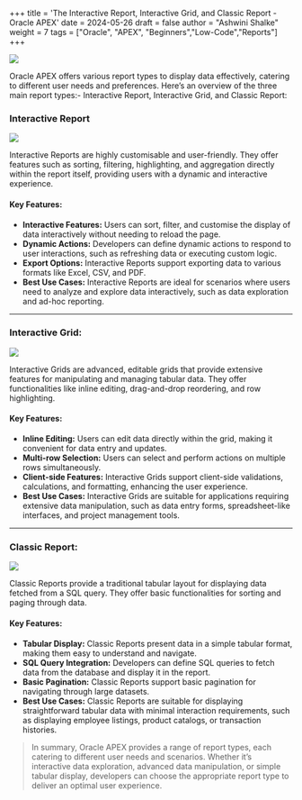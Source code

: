 +++
title = 'The Interactive Report, Interactive Grid, and Classic Report -Oracle APEX'
date = 2024-05-26
draft = false
author = "Ashwini Shalke"
weight = 7
tags = ["Oracle", "APEX", "Beginners","Low-Code","Reports"]
+++



![](https://cdn-images-1.medium.com/max/1600/1*ovtz3f_bTqeGBVAcsZHcXw.png)

Oracle APEX offers various report types to display data effectively, catering to different user needs and preferences. Here’s an overview of the three main report types:- Interactive Report, Interactive Grid, and Classic Report:

### Interactive Report

![](https://cdn-images-1.medium.com/max/1600/1*fHUXR2C4q3KNa0M22V1PZw.png)

Interactive Reports are highly customisable and user-friendly. They offer features such as sorting, filtering, highlighting, and aggregation directly within the report itself, providing users with a dynamic and interactive experience.

#### Key Features:

*   **Interactive Features:** Users can sort, filter, and customise the display of data interactively without needing to reload the page.
*   **Dynamic Actions:** Developers can define dynamic actions to respond to user interactions, such as refreshing data or executing custom logic.
*   **Export Options:** Interactive Reports support exporting data to various formats like Excel, CSV, and PDF.
*   **Best Use Cases:** Interactive Reports are ideal for scenarios where users need to analyze and explore data interactively, such as data exploration and ad-hoc reporting.

---

### Interactive Grid:

![](https://cdn-images-1.medium.com/max/1600/1*RS65tobcLcnVyozhgYsD0g.png)

Interactive Grids are advanced, editable grids that provide extensive features for manipulating and managing tabular data. They offer functionalities like inline editing, drag-and-drop reordering, and row highlighting.

#### Key Features:

*   **Inline Editing:** Users can edit data directly within the grid, making it convenient for data entry and updates.
*   **Multi-row Selection:** Users can select and perform actions on multiple rows simultaneously.
*   **Client-side Features:** Interactive Grids support client-side validations, calculations, and formatting, enhancing the user experience.
*   **Best Use Cases:** Interactive Grids are suitable for applications requiring extensive data manipulation, such as data entry forms, spreadsheet-like interfaces, and project management tools.

---

### Classic Report:

![](https://cdn-images-1.medium.com/max/1600/1*2sWFvxG4JZ8YBs9Cb-Jr2A.png)

Classic Reports provide a traditional tabular layout for displaying data fetched from a SQL query. They offer basic functionalities for sorting and paging through data.

#### Key Features:

*   **Tabular Display:** Classic Reports present data in a simple tabular format, making them easy to understand and navigate.
*   **SQL Query Integration:** Developers can define SQL queries to fetch data from the database and display it in the report.
*   **Basic Pagination:** Classic Reports support basic pagination for navigating through large datasets.
*   **Best Use Cases:** Classic Reports are suitable for displaying straightforward tabular data with minimal interaction requirements, such as displaying employee listings, product catalogs, or transaction histories.

> In summary, Oracle APEX provides a range of report types, each catering to different user needs and scenarios. Whether it’s interactive data exploration, advanced data manipulation, or simple tabular display, developers can choose the appropriate report type to deliver an optimal user experience.